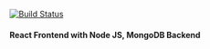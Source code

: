 [![Build Status](https://travis-ci.com/mrndhlovu/productivity-tracker.svg?branch=master)](https://travis-ci.com/mrndhlovu/productivity-tracker)

#### React Frontend with Node JS, MongoDB Backend
